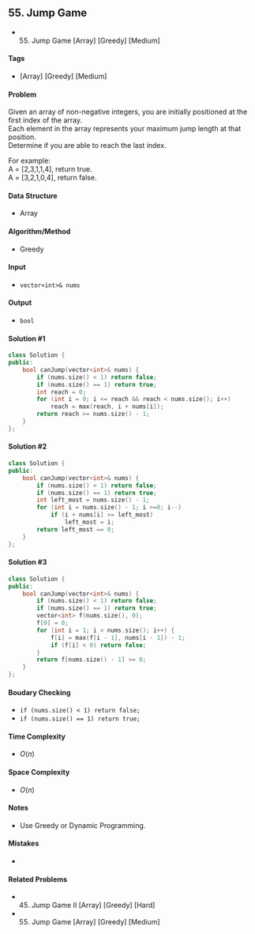 ## 55. Jump Game
- 55. Jump Game [Array] [Greedy] [Medium]

#### Tags
- [Array] [Greedy] [Medium]

#### Problem
Given an array of non-negative integers, you are initially positioned at the first index of the array.  
Each element in the array represents your maximum jump length at that position.  
Determine if you are able to reach the last index.

For example:  
A = [2,3,1,1,4], return true.  
A = [3,2,1,0,4], return false.

#### Data Structure
- Array

#### Algorithm/Method
- Greedy

#### Input
- `vector<int>& nums`

#### Output
- `bool`

#### Solution #1
``` C++
class Solution {
public:
    bool canJump(vector<int>& nums) {
        if (nums.size() < 1) return false;
        if (nums.size() == 1) return true;
        int reach = 0;
        for (int i = 0; i <= reach && reach < nums.size(); i++)
            reach = max(reach, i + nums[i]);
        return reach >= nums.size() - 1;
    }
};
```

#### Solution #2
``` C++
class Solution {
public:
    bool canJump(vector<int>& nums) {
        if (nums.size() < 1) return false;
        if (nums.size() == 1) return true;
        int left_most = nums.size() - 1;
        for (int i = nums.size() - 1; i >=0; i--)
            if (i + nums[i] >= left_most)
                left_most = i;
        return left_most == 0;
    }
};
```

#### Solution #3
``` C++
class Solution {
public:
    bool canJump(vector<int>& nums) {
        if (nums.size() < 1) return false;
        if (nums.size() == 1) return true;
        vector<int> f(nums.size(), 0);
        f[0] = 0;
        for (int i = 1; i < nums.size(); i++) {
            f[i] = max(f[i - 1], nums[i - 1]) - 1;
            if (f[i] < 0) return false;
        }
        return f[nums.size() - 1] >= 0;
    }
};
```

#### Boudary Checking
- `if (nums.size() < 1) return false;`
- `if (nums.size() == 1) return true;`

#### Time Complexity
- $O(n)$

#### Space Complexity
- $O(n)$

#### Notes
- Use Greedy or Dynamic Programming.

#### Mistakes
- 

#### Related Problems
- 45. Jump Game II [Array] [Greedy] [Hard]
- 55. Jump Game [Array] [Greedy] [Medium]
